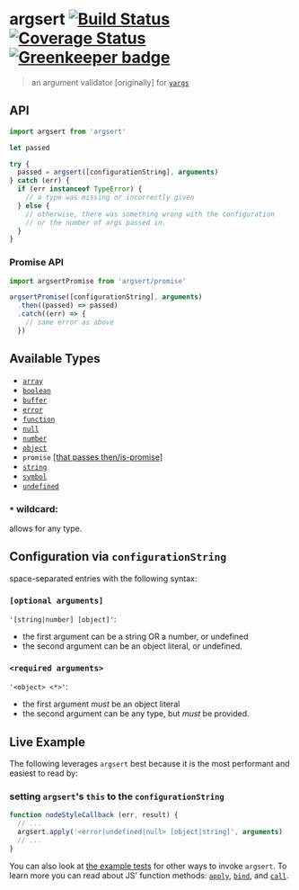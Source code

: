 # argsert [![Build Status](https://travis-ci.org/JaKXz/argsert.svg?branch=master)](https://travis-ci.org/JaKXz/argsert) [![Coverage Status](https://coveralls.io/repos/github/JaKXz/argsert/badge.svg?branch=master)](https://coveralls.io/github/JaKXz/argsert?branch=master) [![Greenkeeper badge](https://badges.greenkeeper.io/JaKXz/argsert.svg)](https://greenkeeper.io/)
> an argument validator [originally] for [`yargs`](https://github.com/yargs/yargs)

## API

```js
import argsert from 'argsert'

let passed

try {
  passed = argsert([configurationString], arguments)
} catch (err) {
  if (err instanceof TypeError) {
    // a type was missing or incorrectly given
  } else {
    // otherwise, there was something wrong with the configuration
    // or the number of args passed in.
  }
}
```

### Promise API

```js
import argsertPromise from 'argsert/promise'

argsertPromise([configurationString], arguments)
  .then((passed) => passed)
  .catch((err) => {
    // same error as above
  })
```

## Available Types

- [`array`](https://developer.mozilla.org/en-US/docs/Web/JavaScript/Reference/Global_Objects/Array)
- [`boolean`](https://developer.mozilla.org/en-US/docs/Web/JavaScript/Reference/Global_Objects/Boolean)
- [`buffer`](http://devdocs.io/node~4_lts/buffer#buffer_class_buffer)
- [`error`](https://developer.mozilla.org/en-US/docs/Web/JavaScript/Reference/Global_Objects/Error)
- [`function`](https://developer.mozilla.org/en-US/docs/Web/JavaScript/Reference/Global_Objects/Function)
- [`null`](https://developer.mozilla.org/en/docs/Web/JavaScript/Reference/Global_Objects/null)
- [`number`](https://developer.mozilla.org/en-US/docs/Web/JavaScript/Reference/Global_Objects/Number)
- [`object`](https://developer.mozilla.org/en-US/docs/Web/JavaScript/Reference/Global_Objects/Object)
- `promise` [[that passes then/is-promise]](https://github.com/then/is-promise/blob/ed0eaa4dec17597f0dae892a0472a9b7f459320d/index.js#L3-L5)
- [`string`](https://developer.mozilla.org/en-US/docs/Web/JavaScript/Reference/Global_Objects/String)
- [`symbol`](https://developer.mozilla.org/en/docs/Web/JavaScript/Reference/Global_Objects/undefined)
- [`undefined`](https://developer.mozilla.org/en/docs/Web/JavaScript/Reference/Global_Objects/undefined)

### `*` wildcard:

allows for any type.

## Configuration via `configurationString`

space-separated entries with the following syntax:

### `[optional arguments]`

`'[string|number] [object]'`:
- the first argument can be a string OR a number, or undefined
- the second argument can be an object literal, or undefined.

### `<required arguments>`

`'<object> <*>'`:
- the first argument *must* be an object literal
- the second argument can be any type, but *must* be provided.

## Live Example

The following leverages `argsert` best because it is the most performant and easiest to read by:

### setting `argsert`'s `this` to the `configurationString`

```js
function nodeStyleCallback (err, result) {
  // ...
  argsert.apply('<error|undefined|null> [object|string]', arguments)
  // ...
}
```

You can also look at [the example tests](https://github.com/JaKXz/argsert/blob/master/promise.test.js) for other ways to invoke `argsert`.
To learn more you can read about JS' function methods: [`apply`](https://developer.mozilla.org/en-US/docs/Web/JavaScript/Reference/Global_Objects/Function/apply), [`bind`](https://developer.mozilla.org/en-US/docs/Web/JavaScript/Reference/Global_Objects/Function/bind), and [`call`](https://developer.mozilla.org/en-US/docs/Web/JavaScript/Reference/Global_Objects/Function/call).
